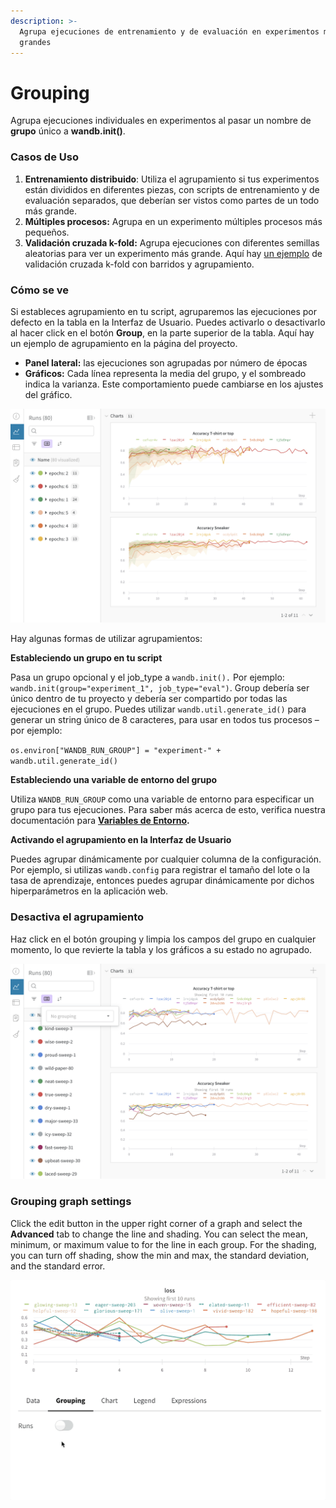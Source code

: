 ```yaml
---
description: >-
  Agrupa ejecuciones de entrenamiento y de evaluación en experimentos más
  grandes
---
```


# Grouping

Agrupa ejecuciones individuales en experimentos al pasar un nombre de **grupo** único a **wandb.init\(\)**.

### Casos de Uso

1. **Entrenamiento distribuido**: Utiliza el agrupamiento si tus experimentos están divididos en diferentes piezas, con scripts de entrenamiento y de evaluación separados, que deberían ser vistos como partes de un todo más grande.
2. **Múltiples procesos:** Agrupa en un experimento múltiples procesos más pequeños.
3. **Validación cruzada k-fold:** Agrupa ejecuciones con diferentes semillas aleatorias para ver un experimento más grande. Aquí hay [un ejemplo](https://github.com/wandb/examples/tree/master/examples/wandb-sweeps/sweeps-cross-validation) de validación cruzada k-fold con barridos y agrupamiento.

### Cómo se ve

 Si estableces agrupamiento en tu script, agruparemos las ejecuciones por defecto en la tabla en la Interfaz de Usuario. Puedes activarlo o desactivarlo al hacer click en el botón **Group**, en la parte superior de la tabla. Aquí hay un ejemplo de agrupamiento en la página del proyecto.

* **Panel lateral:** las ejecuciones son agrupadas por número de épocas
* **Gráficos:** Cada línea representa la media del grupo, y el sombreado indica la varianza. Este comportamiento puede cambiarse en los ajustes del gráfico.

![](../.gitbook/assets/demo-grouping.png)

Hay algunas formas de utilizar agrupamientos:

**Estableciendo un grupo en tu script**

Pasa un grupo opcional y el job\_type a `wandb.init().` Por ejemplo: `wandb.init(group="experiment_1", job_type="eval")`. Group debería ser único dentro de tu proyecto  y debería ser compartido por todas las ejecuciones en el grupo. Puedes utilizar `wandb.util.generate_id()` para generar un string único de 8 caracteres, para usar en todos tus procesos – por ejemplo:

`os.environ["WANDB_RUN_GROUP"] = "experiment-" + wandb.util.generate_id()`

**Estableciendo una variable de entorno del grupo**

Utiliza `WANDB_RUN_GROUP` como una variable de entorno para especificar un grupo para tus ejecuciones. Para saber más acerca de esto, verifica nuestra documentación para [**Variables de Entorno**](https://docs.wandb.ai/library/environment-variables)**.**

 **Activando el agrupamiento en la Interfaz de Usuario**

Puedes agrupar dinámicamente por cualquier columna de la configuración. Por ejemplo, si utilizas `wandb.config` para registrar el tamaño del lote o la tasa de aprendizaje, entonces puedes agrupar dinámicamente por dichos hiperparámetros en la aplicación web.

### Desactiva el agrupamiento

Haz click en el botón grouping y limpia los campos del grupo en cualquier momento, lo que revierte la tabla y los gráficos a su estado no agrupado.

![](../.gitbook/assets/demo-no-grouping.png)

### Grouping graph settings

Click the edit button in the upper right corner of a graph and select the **Advanced** tab to change the line and shading. You can select the mean, minimum, or maximum value to for the line in each group. For the shading, you can turn off shading, show the min and max, the standard deviation, and the standard error.

![](../.gitbook/assets/demo-grouping-options-for-line-plots.gif)



